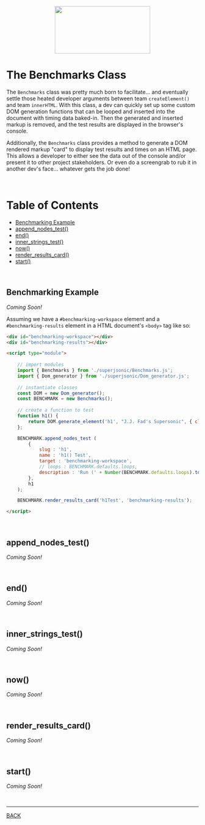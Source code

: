 <p align="center">
  <img width="250" height="124" src="https://user-images.githubusercontent.com/33532265/121102624-0ec55000-c7cc-11eb-8350-a0d59a2c0b46.png">
</p>



# The Benchmarks Class

The `Benchmarks` class was pretty much born to facilitate... and eventually settle those heated developer arguments between team `createElement()` and team `innerHTML`. With this class, a dev can quickly set up some custom DOM generation functions that can be looped and inserted into the document with timing data baked-in. Then the generated and inserted markup is removed, and the test results are displayed in the browser's console.

Additionally, the `Benchmarks` class provides a method to generate a DOM rendered markup "card" to display test results and times on an HTML page. This allows a developer to either see the data out of the console and/or present it to other project stakeholders. Or even do a screengrab to rub it in another dev's face... whatever gets the job done!

<br>



# Table of Contents

* [Benchmarking Example](#benchmarking-example)
* [append_nodes_test()](#append_nodes_test)
* [end()](#end)
* [inner_strings_test()](#inner_strings_test)
* [now()](#now)
* [render_results_card()](#render_results_card)
* [start()](#start)

<br>



## Benchmarking Example

_Coming Soon!_


Assuming we have a `#benchmarking-workspace` element and a `#benchmarking-results` element in a HTML document's `<body>` tag like so:

```html
<div id="benchmarking-workspace"></div>
<div id="benchmarking-results"></div>
```


```html
<script type="module">
            
    // import modules
    import { Benchmarks } from './superjsonic/Benchmarks.js';
    import { Dom_generator } from './superjsonic/Dom_generator.js';
  
    // instantiate classes
    const DOM = new Dom_generator();
    const BENCHMARK = new Benchmarks();
  
    // create a function to test
    function h1() {
        return DOM.generate_element('h1', "J.J. Fad's Supersonic", { class: 'text-3xl' });
    };

    BENCHMARK.append_nodes_test (
        {
            slug : 'h1',
            name : 'h1() Test',
            target : 'benchmarking-workspace',
            // loops : BENCHMARK.defaults.loops,
            description : 'Run (' + Number(BENCHMARK.defaults.loops).toLocaleString() + ') DOM.generate_element() calls each producing a <h1> element with text and a class attribute string. Next, each element is inserted into a document fragment, which then gets inserted into the DOM before the test time is stopped. All generated elements are removed manually after the test has run.'
        },
        h1
    );

    BENCHMARK.render_results_card('h1Test', 'benchmarking-results');

</script>
```


<br>



## append_nodes_test()

_Coming Soon!_


<br>



## end()

_Coming Soon!_


<br>



## inner_strings_test()

_Coming Soon!_


<br>



## now()

_Coming Soon!_


<br>



## render_results_card()

_Coming Soon!_


<br>



## start()

_Coming Soon!_


<br>

---


[BACK](../README.md)
